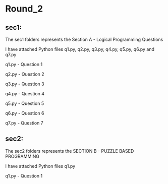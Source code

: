 # Round_2

sec1:
-----

The sec1 folders represents the Section A - Logical Programming Questions

I have attached Python files q1.py, q2.py, q3.py, q4.py, q5.py, q6.py and q7.py

q1.py - Question 1

q2.py - Question 2

q3.py - Question 3

q4.py - Question 4

q5.py - Question 5

q6.py - Question 6

q7.py - Question 7



sec2:
-----

The sec2 folders represents the SECTION B - PUZZLE BASED PROGRAMMING

I have attached Python files q1.py

q1.py - Question 1
